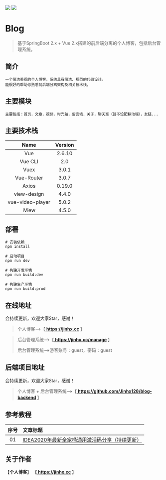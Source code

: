 [![](https://img.shields.io/badge/个人博客-在线地址-green.svg)](https://jinhx.cc)
[![](https://img.shields.io/badge/后台管理系统-在线地址-blue.svg)](https://jinhx.cc/manage)

# Blog

> 基于SpringBoot 2.x + Vue 2.x搭建的前后端分离的个人博客，包括后台管理系统。

## 简介

```
一个简洁美观的个人博客，系统具有简洁、规范的代码设计。
能很好的帮助你熟悉前后端分离架构及相关技术栈。
```

## 主要模块

```
主要包括：首页，文章，视频，时光轴，留言墙，关于，聊天室（暂不设配移动端），友链...
```

## 主要技术栈

|       Name       | Version |
| :--------------: | :-----: |
|       Vue        |  2.6.10  |
|     Vue CLI      |   2.0   |
|       Vuex       |  3.0.1  |
|    Vue-Router    |  3.0.7  |
|      Axios       | 0.19.0  |
|   view-design    |  4.4.0  |
| vue-video-player |  5.0.2  |
|      iView       |  4.5.0  |

## 部署

```
# 安装依赖
npm install

# 启动项目
npm run dev

# 构建开发环境
npm run build:dev

# 构建生产环境
npm run build:prod
```

## 在线地址

会持续更新，欢迎大家Star，感谢！

> 个人博客-->【<b><a href="https://jinhx.cc"> https://jinhx.cc </a ></b>】

> 后台管理系统-->【<b><a href="https://jinhx.cc/manage"> https://jinhx.cc/manage </a ></b>】
>
> 后台管理系统-->游客账号：guest，密码：guest

## 后端项目地址

会持续更新，欢迎大家Star，感谢！

> 个人博客 + 后台管理系统-->【<b><a href="https://github.com/Jinhx128/blog-backend"> https://github.com/Jinhx128/blog-backend </a></b>】

## 参考教程

|序号|文章标题|
|:---:|:---|
|01|[IDEA2020年最新全家桶通用激活码分享（持续更新）](https://jinhx.cc/article/37)|

## 关于作者

【<b>个人博客</b>】    【<b><a href="https://jinhx.cc"> https://jinhx.cc </a ></b>】
